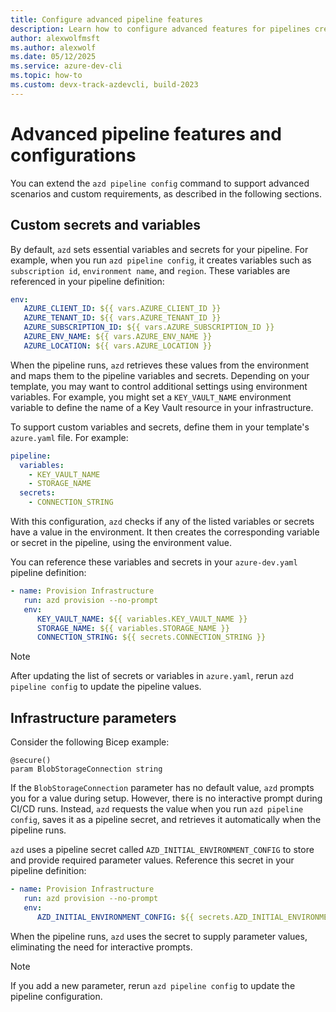```yaml
---
title: Configure advanced pipeline features
description: Learn how to configure advanced features for pipelines created using the Azure Developer CLI
author: alexwolfmsft
ms.author: alexwolf
ms.date: 05/12/2025
ms.service: azure-dev-cli
ms.topic: how-to
ms.custom: devx-track-azdevcli, build-2023
---
```


# Advanced pipeline features and configurations

You can extend the `azd pipeline config` command to support advanced scenarios and custom requirements, as described in the following sections.

## Custom secrets and variables

By default, `azd` sets essential variables and secrets for your pipeline. For example, when you run `azd pipeline config`, it creates variables such as `subscription id`, `environment name`, and `region`. These variables are referenced in your pipeline definition:

```yaml
env:
   AZURE_CLIENT_ID: ${{ vars.AZURE_CLIENT_ID }}
   AZURE_TENANT_ID: ${{ vars.AZURE_TENANT_ID }}
   AZURE_SUBSCRIPTION_ID: ${{ vars.AZURE_SUBSCRIPTION_ID }}
   AZURE_ENV_NAME: ${{ vars.AZURE_ENV_NAME }}
   AZURE_LOCATION: ${{ vars.AZURE_LOCATION }}
```

When the pipeline runs, `azd` retrieves these values from the environment and maps them to the pipeline variables and secrets. Depending on your template, you may want to control additional settings using environment variables. For example, you might set a `KEY_VAULT_NAME` environment variable to define the name of a Key Vault resource in your infrastructure.

To support custom variables and secrets, define them in your template's `azure.yaml` file. For example:

```yaml
pipeline:
  variables:
    - KEY_VAULT_NAME
    - STORAGE_NAME
  secrets:
    - CONNECTION_STRING
```

With this configuration, `azd` checks if any of the listed variables or secrets have a value in the environment. It then creates the corresponding variable or secret in the pipeline, using the environment value.

You can reference these variables and secrets in your `azure-dev.yaml` pipeline definition:

```yaml
- name: Provision Infrastructure
   run: azd provision --no-prompt
   env:
      KEY_VAULT_NAME: ${{ variables.KEY_VAULT_NAME }}
      STORAGE_NAME: ${{ variables.STORAGE_NAME }}
      CONNECTION_STRING: ${{ secrets.CONNECTION_STRING }}
```

> [!NOTE]
> After updating the list of secrets or variables in `azure.yaml`, rerun `azd pipeline config` to update the pipeline values.

## Infrastructure parameters

Consider the following Bicep example:

```bicep
@secure()
param BlobStorageConnection string
```

If the `BlobStorageConnection` parameter has no default value, `azd` prompts you for a value during setup. However, there is no interactive prompt during CI/CD runs. Instead, `azd` requests the value when you run `azd pipeline config`, saves it as a pipeline secret, and retrieves it automatically when the pipeline runs.

`azd` uses a pipeline secret called `AZD_INITIAL_ENVIRONMENT_CONFIG` to store and provide required parameter values. Reference this secret in your pipeline definition:

```yaml
- name: Provision Infrastructure
   run: azd provision --no-prompt
   env:
      AZD_INITIAL_ENVIRONMENT_CONFIG: ${{ secrets.AZD_INITIAL_ENVIRONMENT_CONFIG }}
```

When the pipeline runs, `azd` uses the secret to supply parameter values, eliminating the need for interactive prompts.

> [!NOTE]
> If you add a new parameter, rerun `azd pipeline config` to update the pipeline configuration.
